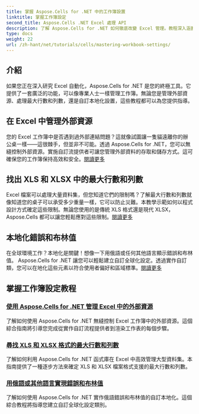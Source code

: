 ```yaml
---
title: 掌握 Aspose.Cells for .NET 中的工作簿設置
linktitle: 掌握工作簿設定
second_title: Aspose.Cells .NET Excel 處理 API
description: 了解 Aspose.Cells for .NET 如何徹底改變 Excel 管理。教程深入涵蓋在地化、資料集管理、外部資源和工作簿設定。
type: docs
weight: 22
url: /zh-hant/net/tutorials/cells/mastering-workbook-settings/
---
```


## 介紹

如果您正在深入研究 Excel 自動化，Aspose.Cells for .NET 是您的終極工具。它提供了一套廣泛的功能，可以像專業人士一樣管理工作簿。無論您是管理外部資源、處理最大行數和列數，還是自訂本地化設置，這些教程都可以為您提供指導。

## 在 Excel 中管理外部資源

您的 Excel 工作簿中是否遇到過外部連結問題？這就像試圖讓一隻貓遠離你的辦公桌一樣——這很棘手，但並非不可能。透過 Aspose.Cells for .NET，您可以無縫控制外部資源。實施自訂流提供者可讓您管理外部資料的存取和儲存方式。這可確保您的工作簿保持高效和安全。[閱讀更多](./manage-external-resources-in-excel/)

## 找出 XLS 和 XLSX 中的最大行數和列數

Excel 檔案可以處理大量資料集，但您知道它們的限制嗎？了解最大行數和列數就像知道您的桌子可以承受多少重量一樣，它可以防止災難。本教學示範如何以程式設計方式確定這些限制。無論您使用的是傳統 XLS 格式還是現代 XLSX，Aspose.Cells 都可以讓您輕鬆應對這些限制。[閱讀更多](./find-maximum-rows-and-columns/)

## 本地化錯誤和布林值

在全球環境工作？本地化是關鍵！想像一下用俄語或任何其他語言顯示錯誤和布林值。 Aspose.Cells for .NET 讓您可以輕鬆建立自訂全球化設定。透過實作自訂類，您可以在地化這些元素以符合使用者偏好和區域標準。[閱讀更多](./implement-error-and-boolean-value-in-russian-languages/)

## 掌握工作簿設定教程
### [使用 Aspose.Cells for .NET 管理 Excel 中的外部資源](./manage-external-resources-in-excel/)
了解如何使用 Aspose.Cells for .NET 無縫控制 Excel 工作簿中的外部資源。這個綜合指南將引導您完成從實作自訂流程提供者到渲染工作表的每個步驟。
### [尋找 XLS 和 XLSX 格式的最大行數和列數](./find-maximum-rows-and-columns/)
了解如何利用 Aspose.Cells for .NET 函式庫在 Excel 中高效管理大型資料集。本指南提供了一種逐步方法來確定 XLS 和 XLSX 檔案格式支援的最大行數和列數。
### [用俄語或其他語言實現錯誤和布林值](./implement-error-and-boolean-value-in-russian-languages/)
了解如何使用 Aspose.Cells for .NET 實作俄語錯誤和布林值的自訂本地化。這個綜合教程將指導您建立自訂全球化設定類別。